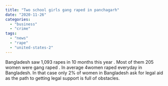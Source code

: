 ```yaml
---
title: "Two school girls gang raped in panchagarh"
date: "2020-11-26"
categories: 
  - "business"
  - "crime"
tags: 
  - "news"
  - "rape"
  - "united-states-2"
---
```


Bangladesh saw 1,093 rapes in 10 months this year . Most of them 205 women were gang raped . In average 4women raped everyday in Bangladesh. In that case only 2% of women in Bangladesh ask for legal aid as the path to getting legal support is full of obstacles.
